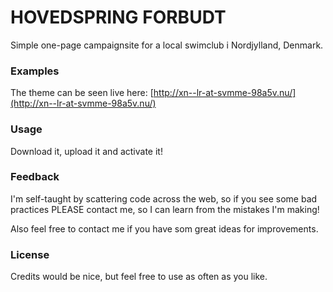 # HOVEDSPRING FORBUDT

Simple one-page campaignsite for a local swimclub i Nordjylland, Denmark.

### Examples

The theme can be seen live here: [http://xn--lr-at-svmme-98a5v.nu/](http://xn--lr-at-svmme-98a5v.nu/)

### Usage

Download it, upload it and activate it!

### Feedback

I'm self-taught by scattering code across the web, so if you see some bad practices PLEASE contact me, so I can learn from the mistakes I'm making!

Also feel free to contact me if you have som great ideas for improvements.

### License

Credits would be nice, but feel free to use as often as you like.
